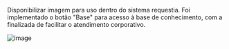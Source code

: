 Disponibilizar imagem para uso dentro do sistema requestia. 
Foi implementado o botão "Base" para acesso à base de conhecimento, com a finalizada de facilitar o atendimento corporativo. 

![image](https://user-images.githubusercontent.com/65515537/213263979-e5cf699f-1db4-451e-be28-62dac5e05431.png)
